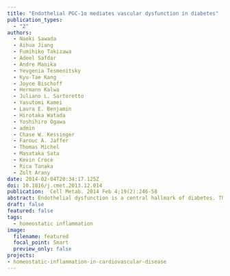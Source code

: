 ```yaml
---
title: "Endothelial PGC-1α mediates vascular dysfunction in diabetes"
publication_types:
  - "2"
authors:
  - Naoki Sawada
  - Aihua Jiang
  - Fumihiko Takizawa
  - Adeel Safdar
  - Andre Manika
  - Yevgenia Tesmenitsky
  - Kyu-Tae Kang
  - Joyce Bischoff
  - Hermann Kalwa
  - Juliano L. Sartoretto
  - Yasutomi Kamei
  - Laura E. Benjamin
  - Hirotaka Watada
  - Yoshihiro Ogawa
  - admin
  - Chase W. Kessinger
  - Farouc A. Jaffer
  - Thomas Michel
  - Masataka Sata
  - Kevin Croce
  - Rica Tanaka
  - Zolt Arany
date: 2014-02-04T20:34:17.125Z
doi: 10.1016/j.cmet.2013.12.014
publication:  Cell Metab. 2014 Feb 4;19(2):246-58
abstract: Endothelial dysfunction is a central hallmark of diabetes. The transcriptional coactivator PGC-1α is a powerful regulator of metabolism, but its role in endothelial cells remains poorly understood. We show here that endothelial PGC-1α expression is high in diabetic rodents and humans and that PGC-1α powerfully blocks endothelial migration in cell culture and vasculogenesis in vivo. Mechanistically, PGC-1α induces Notch signaling, blunts activation of Rac/Akt/eNOS signaling, and renders endothelial cells unresponsive to established angiogenic factors. Transgenic overexpression of PGC-1α in the endothelium mimics multiple diabetic phenotypes, including aberrant re-endothelialization after carotid injury, blunted wound healing, and reduced blood flow recovery after hindlimb ischemia. Conversely, deletion of endothelial PGC-1α rescues the blunted wound healing and recovery from hindlimb ischemia seen in type 1 and type 2 diabetes. Endothelial PGC-1α thus potently inhibits endothelial function and angiogenesis, and induction of endothelial PGC-1α contributes to multiple aspects of vascular dysfunction in diabetes. 
draft: false
featured: false
tags: 
  - homeostatic inflammation
image:
  filename: featured
  focal_point: Smart
  preview_only: false
projects: 
- homeostatic-inflammation-in-cardiovascular-disease
---
```


